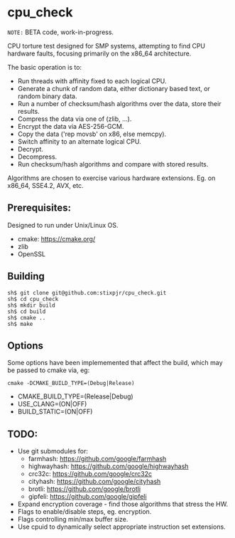 # cpu_check

`NOTE:` BETA code, work-in-progress.

CPU torture test designed for SMP systems, attempting to find CPU hardware faults, focusing primarily on the x86_64 architecture.

The basic operation is to:
* Run threads with affinity fixed to each logical CPU.
* Generate a chunk of random data, either dictionary based text, or random binary data.
* Run a number of checksum/hash algorithms over the data, store their results.
* Compress the data via one of (zlib, ...).
* Encrypt the data via AES-256-GCM.
* Copy the data ('rep movsb' on x86, else memcpy).
* Switch affinity to an alternate logical CPU.
* Decrypt.
* Decompress.
* Run checksum/hash algorithms and compare with stored results.

Algorithms are chosen to exercise various hardware extensions. Eg. on x86_64, SSE4.2, AVX, etc.

## Prerequisites:

Designed to run under Unix/Linux OS.

* cmake: https://cmake.org/
* zlib
* OpenSSL

## Building

```
sh$ git clone git@github.com:stixpjr/cpu_check.git
sh$ cd cpu_check
sh$ mkdir build
sh$ cd build
sh$ cmake ..
sh$ make
```

## Options

Some options have been implememented that affect the build, which may be passed
to cmake via, eg:

```cmake -DCMAKE_BUILD_TYPE=(Debug|Release)```

* CMAKE_BUILD_TYPE=(Release|Debug)
* USE_CLANG=(ON|OFF)
* BUILD_STATIC=(ON|OFF)

## TODO:

* Use git submodules for:
  * farmhash: https://github.com/google/farmhash
  * highwayhash: https://github.com/google/highwayhash
  * crc32c: https://github.com/google/crc32c
  * cityhash: https://github.com/google/cityhash
  * brotli: https://github.com/google/brotli
  * gipfeli: https://github.com/google/gipfeli
* Expand encryption coverage - find those algorithms that stress the HW.
* Flags to enable/disable steps, eg. encryption.
* Flags controlling min/max buffer size.
* Use cpuid to dynamically select appropriate instruction set extensions.
